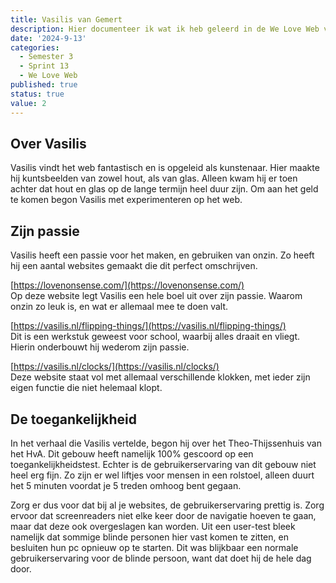 ```yaml
---
title: Vasilis van Gemert
description: Hier documenteer ik wat ik heb geleerd in de We Love Web van Vasilis van Gemert.
date: '2024-9-13'
categories:
  - Semester 3
  - Sprint 13
  - We Love Web
published: true
status: true
value: 2
---
```


## Over Vasilis

Vasilis vindt het web fantastisch en is opgeleid als <bold>kunstenaar</bold>. Hier maakte hij kuntsbeelden van zowel hout, als van glas. Alleen kwam hij
er toen achter dat hout en glas op de lange termijn heel duur zijn. Om aan het geld te komen begon Vasilis met <bold>experimenteren op het web</bold>.

## Zijn passie

Vasilis heeft een passie voor het maken, en gebruiken van <bold>onzin</bold>. Zo heeft hij een aantal websites gemaakt die dit perfect omschrijven.

[https://lovenonsense.com/](https://lovenonsense.com/) <br>
Op deze website legt Vasilis een hele boel uit over zijn passie. Waarom onzin zo leuk is, en wat er allemaal mee te doen valt. 

[https://vasilis.nl/flipping-things/](https://vasilis.nl/flipping-things/) <br>
Dit is een werkstuk geweest voor school, waarbij alles draait en vliegt. Hierin onderbouwt hij wederom zijn passie.

[https://vasilis.nl/clocks/](https://vasilis.nl/clocks/) <br>
Deze website staat vol met allemaal verschillende klokken, met ieder zijn eigen functie die niet helemaal klopt.

## De toegankelijkheid

In het verhaal die Vasilis vertelde, begon hij over het <bold>Theo-Thijssenhuis van het HvA</bold>. Dit gebouw heeft namelijk 100% gescoord op een <bold>toegankelijkheidstest</bold>. 
Echter is de gebruikerservaring van dit gebouw niet heel erg fijn. Zo zijn er wel liftjes voor mensen in een rolstoel, alleen duurt het 5 minuten voordat
je 5 treden omhoog bent gegaan. 

Zorg er dus voor dat bij al je websites, de <bold>gebruikerservaring</bold> prettig is. Zorg ervoor dat screenreaders niet elke keer door de navigatie hoeven te gaan, maar dat deze ook overgeslagen kan worden. Uit een <bold>user-test</bold> bleek namelijk dat sommige blinde personen hier vast komen te zitten, en besluiten hun pc opnieuw op te starten. Dit was blijkbaar een normale gebruikerservaring voor de blinde persoon, want dat doet hij de hele dag door.